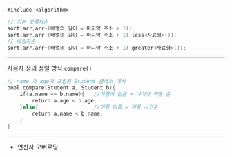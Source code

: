 
`#include <algorithm>`

```cpp
// 기본 오름차순
sort(arr,arr+(배열의 길이 = 마지막 주소 + 1));
sort(arr,arr+(배열의 길이 = 마지막 주소 + 1),less<자료형>());
// 내림차순
sort(arr,arr+(배열의 길이 = 마지막 주소 + 1),greater<자료형>());
```

---

사용자 정의 정렬 방식 `compare()`

```cpp
// name 과 age가 포함된 Student 클래스 예시
bool compare(Student a, Student b){
    if(a.name == b.name){   //이름이 같음 > 나이가 적은 순
        return a.age < b.age;
    }else{                  //이름 다름 > 이름 사전순
        return a.name < b.name;
    }
}
```

---

+ 연산자 오버로딩
